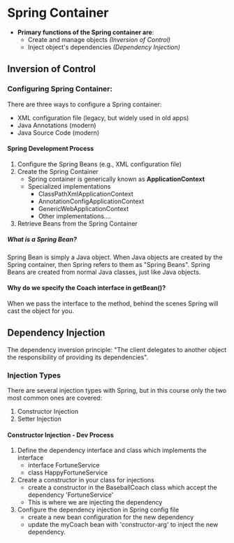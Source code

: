 # Spring Container
* **Primary functions of the Spring container are**:
  * Create and manage objects *(Inversion of Control)*
  * Inject object's dependencies *(Dependency Injection)*

## Inversion of Control
### Configuring Spring Container: 
There are three ways to configure a Spring container:
* XML configuration file (legacy, but widely used in old apps)
* Java Annotations (modern)
* Java Source Code (modern)

#### Spring Development Process
1. Configure the Spring Beans (e.g., XML configuration file)
2. Create the Spring Container
   * Spring container is generically known as **ApplicationContext**
   * Specialized implementations
     * ClassPathXmlApplicationContext
     * AnnotationConfigApplicationContext
     * GenericWebApplicationContext
     * Other implementations....
3. Retrieve Beans from the Spring Container

##### What is a Spring Bean?
Spring Bean is simply a Java object. When Java objects are created by the Spring container, 
then Spring refers to them as "Spring Beans". Spring Beans are created from normal Java classes, 
just like Java objects.
#### Why do we specify the Coach interface in getBean()?
When we pass the interface to the method, behind the scenes Spring will cast the object for you. 


## Dependency Injection
The dependency inversion principle: 
"The client delegates to another object the responsibility of providing its dependencies".

### Injection Types
There are several injection types with Spring, but in this course only the two most common ones are covered:
1. Constructor Injection
2. Setter Injection

#### Constructor Injection - Dev Process
1. Define the dependency interface and class which implements the interface
    * interface FortuneService
    * class HappyFortuneService
2. Create a constructor in your class for injections
   * create a constructor in the BaseballCoach class which accept the dependency 'FortuneService'
   * This is where we are injecting the dependency
3. Configure the dependency injection in Spring config file
   * create a new bean configuration for the new dependency
   * update the myCoach bean with 'constructor-arg' to inject the new dependency.


